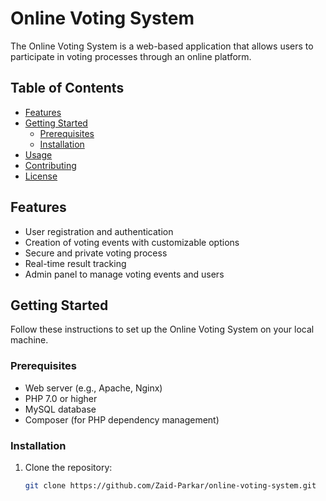# Online Voting System

The Online Voting System is a web-based application that allows users to participate in voting processes through an online platform.

## Table of Contents

- [Features](#features)
- [Getting Started](#getting-started)
  - [Prerequisites](#prerequisites)
  - [Installation](#installation)
- [Usage](#usage)
- [Contributing](#contributing)
- [License](#license)

## Features

- User registration and authentication
- Creation of voting events with customizable options
- Secure and private voting process
- Real-time result tracking
- Admin panel to manage voting events and users

## Getting Started

Follow these instructions to set up the Online Voting System on your local machine.

### Prerequisites

- Web server (e.g., Apache, Nginx)
- PHP 7.0 or higher
- MySQL database
- Composer (for PHP dependency management)

### Installation

1. Clone the repository:

   ```bash
   git clone https://github.com/Zaid-Parkar/online-voting-system.git
